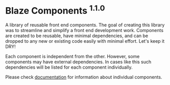 # Blaze Components <sup>1.1.0</sup>
A library of reusable front end components. The goal of creating this library was to streamline and simplify a front end development work. Components are created to be reusable, have minimal dependencies, and can be dropped to any new or existing code easily with minimal effort. Let's keep it DRY!

Each component is independent from the other. However, some components may have external dependencies. In cases like this such dependencies will be listed for each component individually.

Please check [documentation](https://cdn.rawgit.com/kirlat/blaze-components/8bb666b9/docs/components.html) for information about individual components.
